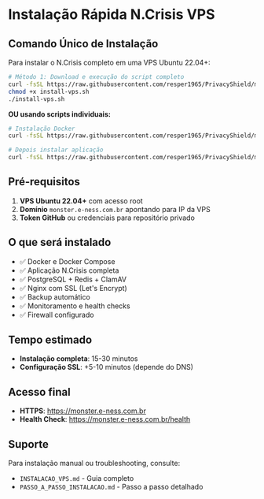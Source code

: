 # Instalação Rápida N.Crisis VPS

## Comando Único de Instalação

Para instalar o N.Crisis completo em uma VPS Ubuntu 22.04+:

```bash
# Método 1: Download e execução do script completo
curl -fsSL https://raw.githubusercontent.com/resper1965/PrivacyShield/main/install-vps-complete.sh -o install-vps.sh
chmod +x install-vps.sh
./install-vps.sh
```

**OU usando scripts individuais:**
```bash
# Instalação Docker
curl -fsSL https://raw.githubusercontent.com/resper1965/PrivacyShield/main/scripts/install-docker.sh | sudo bash

# Depois instalar aplicação
curl -fsSL https://raw.githubusercontent.com/resper1965/PrivacyShield/main/scripts/install-production.sh | sudo -u ncrisis bash
```

## Pré-requisitos

1. **VPS Ubuntu 22.04+** com acesso root
2. **Domínio** `monster.e-ness.com.br` apontando para IP da VPS
3. **Token GitHub** ou credenciais para repositório privado

## O que será instalado

- ✅ Docker e Docker Compose
- ✅ Aplicação N.Crisis completa
- ✅ PostgreSQL + Redis + ClamAV
- ✅ Nginx com SSL (Let's Encrypt)
- ✅ Backup automático
- ✅ Monitoramento e health checks
- ✅ Firewall configurado

## Tempo estimado

- **Instalação completa**: 15-30 minutos
- **Configuração SSL**: +5-10 minutos (depende do DNS)

## Acesso final

- **HTTPS**: https://monster.e-ness.com.br
- **Health Check**: https://monster.e-ness.com.br/health

## Suporte

Para instalação manual ou troubleshooting, consulte:
- `INSTALACAO_VPS.md` - Guia completo
- `PASSO_A_PASSO_INSTALACAO.md` - Passo a passo detalhado